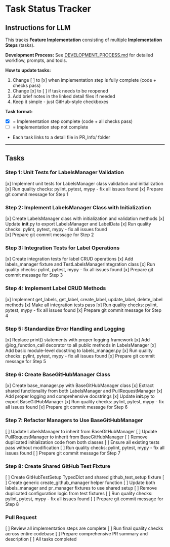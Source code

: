 # Task Status Tracker

## Instructions for LLM

This tracks **Feature Implementation** consisting of multiple **Implementation Steps** (tasks).

**Development Process:** See [DEVELOPMENT_PROCESS.md](./DEVELOPMENT_PROCESS.md) for detailed workflow, prompts, and tools.

**How to update tasks:**
1. Change [ ] to [x] when implementation step is fully complete (code + checks pass)
2. Change [x] to [ ] if task needs to be reopened
3. Add brief notes in the linked detail files if needed
4. Keep it simple - just GitHub-style checkboxes

**Task format:**
- [x] = Implementation step complete (code + all checks pass)
- [ ] = Implementation step not complete
- Each task links to a detail file in PR_Info/ folder

---

## Tasks

### Step 1: Unit Tests for LabelsManager Validation
[x] Implement unit tests for LabelsManager class validation and initialization
[x] Run quality checks: pylint, pytest, mypy - fix all issues found
[x] Prepare git commit message for Step 1

### Step 2: Implement LabelsManager Class with Initialization
[x] Create LabelsManager class with initialization and validation methods
[x] Update __init__.py to export LabelsManager and LabelData
[x] Run quality checks: pylint, pytest, mypy - fix all issues found  
[x] Prepare git commit message for Step 2

### Step 3: Integration Tests for Label Operations
[x] Create integration tests for label CRUD operations
[x] Add labels_manager fixture and TestLabelsManagerIntegration class
[x] Run quality checks: pylint, pytest, mypy - fix all issues found
[x] Prepare git commit message for Step 3

### Step 4: Implement Label CRUD Methods
[x] Implement get_labels, get_label, create_label, update_label, delete_label methods
[x] Make all integration tests pass
[x] Run quality checks: pylint, pytest, mypy - fix all issues found
[x] Prepare git commit message for Step 4

### Step 5: Standardize Error Handling and Logging
[x] Replace print() statements with proper logging framework
[x] Add @log_function_call decorator to all public methods in LabelsManager
[x] Add basic module-level docstring to labels_manager.py
[x] Run quality checks: pylint, pytest, mypy - fix all issues found
[x] Prepare git commit message for Step 5

### Step 6: Create BaseGitHubManager Class
[x] Create base_manager.py with BaseGitHubManager class
[x] Extract shared functionality from both LabelsManager and PullRequestManager
[x] Add proper logging and comprehensive docstrings
[x] Update __init__.py to export BaseGitHubManager
[x] Run quality checks: pylint, pytest, mypy - fix all issues found
[x] Prepare git commit message for Step 6

### Step 7: Refactor Managers to Use BaseGitHubManager
[ ] Update LabelsManager to inherit from BaseGitHubManager
[ ] Update PullRequestManager to inherit from BaseGitHubManager
[ ] Remove duplicated initialization code from both classes
[ ] Ensure all existing tests pass without modification
[ ] Run quality checks: pylint, pytest, mypy - fix all issues found
[ ] Prepare git commit message for Step 7

### Step 8: Create Shared GitHub Test Fixture
[ ] Create GitHubTestSetup TypedDict and shared github_test_setup fixture
[ ] Create generic create_github_manager helper function
[ ] Update both labels_manager and pr_manager fixtures to use shared setup
[ ] Remove duplicated configuration logic from test fixtures
[ ] Run quality checks: pylint, pytest, mypy - fix all issues found
[ ] Prepare git commit message for Step 8

### Pull Request
[ ] Review all implementation steps are complete
[ ] Run final quality checks across entire codebase
[ ] Prepare comprehensive PR summary and description
[ ] All tasks completed
